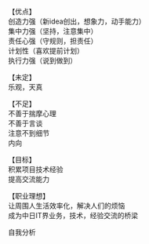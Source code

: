【优点】  
创造力强（新idea创出，想象力，动手能力）  
集中力强（坚持，注意集中）  
责任心强（守规则，担责任）  
计划性（喜欢提前计划）  
执行力强（说到做到）  

【未定】  
乐观，天真

【不足】  
不善于揣摩心理  
不善于言谈  
注意不到细节  
内向  

【目标】  
积累项目技术经验  
提高交流能力  

【职业理想】  
让周围人生活效率化，解决人们的烦恼  
成为中日IT界业务，技术，经验交流的桥梁  

自我分析
